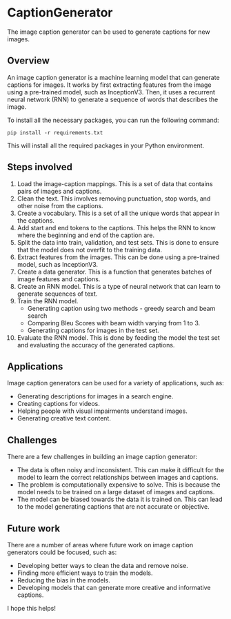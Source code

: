 # CaptionGenerator

The image caption generator can be used to generate captions for new images.

## Overview

An image caption generator is a machine learning model that can generate captions for images. It works by first extracting features from the image using a pre-trained model, such as InceptionV3. Then, it uses a recurrent neural network (RNN) to generate a sequence of words that describes the image.

To install all the necessary packages, you can run the following command: 

`pip install -r requirements.txt` 

This will install all the required packages in your Python environment.

## Steps involved

1. Load the image-caption mappings. This is a set of data that contains pairs of images and captions.
2. Clean the text. This involves removing punctuation, stop words, and other noise from the captions.
3. Create a vocabulary. This is a set of all the unique words that appear in the captions.
4. Add start and end tokens to the captions. This helps the RNN to know where the beginning and end of the caption are.
5. Split the data into train, validation, and test sets. This is done to ensure that the model does not overfit to the training data.
6. Extract features from the images. This can be done using a pre-trained model, such as InceptionV3.
7. Create a data generator. This is a function that generates batches of image features and captions.
8. Create an RNN model. This is a type of neural network that can learn to generate sequences of text.
9. Train the RNN model.
    - Generating caption using two methods - greedy search and beam search
    - Comparing Bleu Scores with beam width varying from 1 to 3.
    - Generating captions for images in the test set.
11. Evaluate the RNN model. This is done by feeding the model the test set and evaluating the accuracy of the generated captions.

## Applications

Image caption generators can be used for a variety of applications, such as:

* Generating descriptions for images in a search engine.
* Creating captions for videos.
* Helping people with visual impairments understand images.
* Generating creative text content.

## Challenges

There are a few challenges in building an image caption generator:

* The data is often noisy and inconsistent. This can make it difficult for the model to learn the correct relationships between images and captions.
* The problem is computationally expensive to solve. This is because the model needs to be trained on a large dataset of images and captions.
* The model can be biased towards the data it is trained on. This can lead to the model generating captions that are not accurate or objective.

## Future work

There are a number of areas where future work on image caption generators could be focused, such as:

* Developing better ways to clean the data and remove noise.
* Finding more efficient ways to train the models.
* Reducing the bias in the models.
* Developing models that can generate more creative and informative captions.

I hope this helps!
